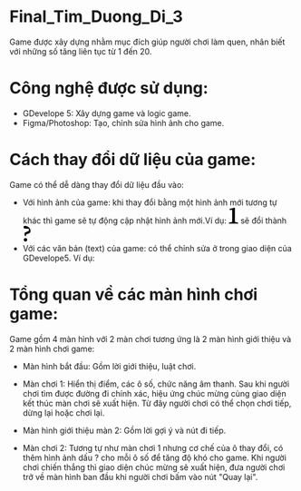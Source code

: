 # Final_Tim_Duong_Di_3
Game được xây dựng nhằm mục đích giúp người chơi làm quen, nhân biết với những số tăng liên tục từ 1 đến 20.
# Công nghệ được sử dụng:
- GDevelope 5: Xây dựng game và logic game.
- Figma/Photoshop: Tạo, chỉnh sửa hình ảnh cho game.
# Cách thay đổi dữ liệu của game:
  Game có thể dễ dàng thay đổi dữ liệu đầu vào:
  - Với hình ảnh của game: khi thay đổi bằng một hình ảnh mới tương tự khác thì game sẽ tự động cập nhật hình ảnh mới.Ví dụ: 
  ![ảnh 1](https://github.com/nguyenanhtu2907/Final_Tim_Duong_Di_3/blob/master/images/1.png) sẽ đổi thành ![ảnh mới](https://github.com/nguyenanhtu2907/Final_Tim_Duong_Di_3/blob/master/images/0.png)
  - Với các văn bản (text) của game: có thể chỉnh sửa ở trong giao diện của GDevelope5. Ví dụ:
  
# Tổng quan về các màn hình chơi game:
  Game gồm 4 màn hình với 2 màn chơi tương ứng là 2 màn hình giới thiệu và 2 màn hình chơi game:
  - Màn hình bắt đầu: Gồm lời giới thiệu, luật chơi.
  
  - Màn chơi 1: Hiển thị điểm, các ô số, chức năng âm thanh. Sau khi người chơi tìm được đường đi chính xác, hiệu ứng chúc mừng cùng giao diện kết thúc màn chơi sẽ xuất hiện. Từ đây người chơi có thể chọn chơi tiếp, dừng lại hoặc chơi lại.
  
  - Màn hình giới thiệu màn 2: Gồm lời gợi ý và nút đi tiếp.
  
  - Màn chơi 2: Tương tự như màn chơi 1 nhưng cơ chế của ô thay đổi, có thêm hình ảnh dấu ? cho mỗi ô số để tăng độ khó cho game. Khi người chơi chiến thắng thì giao diện chúc mừng sẽ xuất hiện, đưa người chơi trở về màn hình ban đầu khi người chơi bấm vào nút "Quay lại".
  
